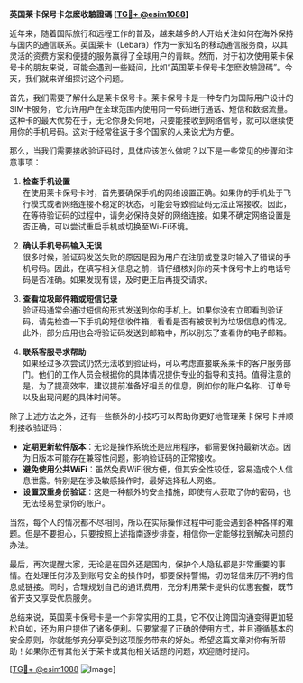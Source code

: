**英国莱卡保号卡怎麽收驗證碼 [[TG💪+ @esim1088](https://t.me/s/esim1088)]**

近年来，随着国际旅行和远程工作的普及，越来越多的人开始关注如何在海外保持与国内的通信联系。英国莱卡（Lebara）作为一家知名的移动通信服务商，以其灵活的资费方案和便捷的服务赢得了全球用户的青睐。然而，对于初次使用莱卡保号卡的朋友来说，可能会遇到一些疑问，比如“英国莱卡保号卡怎麽收驗證碼”。今天，我们就来详细探讨这个问题。

首先，我们需要了解什么是莱卡保号卡。莱卡保号卡是一种专门为国际用户设计的SIM卡服务，它允许用户在全球范围内使用同一号码进行通话、短信和数据流量。这种卡的最大优势在于，无论你身处何地，只要能接收到网络信号，就可以继续使用你的手机号码。这对于经常往返于多个国家的人来说尤为方便。

那么，当我们需要接收验证码时，具体应该怎么做呢？以下是一些常见的步骤和注意事项：

1. **检查手机设置**  
   在使用莱卡保号卡时，首先要确保手机的网络设置正确。如果你的手机处于飞行模式或者网络连接不稳定的状态，可能会导致验证码无法正常接收。因此，在等待验证码的过程中，请务必保持良好的网络连接。如果不确定网络设置是否正确，可以尝试重启手机或切换至Wi-Fi环境。

2. **确认手机号码输入无误**  
   很多时候，验证码发送失败的原因是因为用户在注册或登录时输入了错误的手机号码。因此，在填写相关信息之前，请仔细核对你的莱卡保号卡上的电话号码是否准确。如果发现有误，及时更正后再提交请求。

3. **查看垃圾邮件箱或短信记录**  
   验证码通常会通过短信的形式发送到你的手机上。如果你没有立即看到验证码，请先检查一下手机的短信收件箱，看看是否有被误判为垃圾信息的情况。此外，部分应用也会将验证码发送到邮箱中，所以别忘了查看你的电子邮箱。

4. **联系客服寻求帮助**  
   如果经过多次尝试仍然无法收到验证码，可以考虑直接联系莱卡的客户服务部门。他们的工作人员会根据你的具体情况提供专业的指导和支持。值得注意的是，为了提高效率，建议提前准备好相关的信息，例如你的账户名称、订单号以及出现问题的具体时间等。

除了上述方法之外，还有一些额外的小技巧可以帮助你更好地管理莱卡保号卡并顺利接收验证码：

- **定期更新软件版本**：无论是操作系统还是应用程序，都需要保持最新状态。因为旧版本可能存在兼容性问题，影响验证码的正常接收。
- **避免使用公共WiFi**：虽然免费WiFi很方便，但其安全性较低，容易造成个人信息泄露。特别是在涉及敏感操作时，最好选择私人网络。
- **设置双重身份验证**：这是一种额外的安全措施，即使有人获取了你的密码，也无法轻易登录你的账户。

当然，每个人的情况都不尽相同，所以在实际操作过程中可能会遇到各种各样的难题。但是不要担心，只要按照上述指南逐步排查，相信你一定能够找到解决问题的办法。

最后，再次提醒大家，无论是在国外还是国内，保护个人隐私都是非常重要的事情。在处理任何涉及到账号安全的操作时，都要保持警惕，切勿轻信来历不明的信息或链接。同时，合理规划自己的通讯费用，充分利用莱卡提供的优惠套餐，既节省开支又享受优质服务。

总结来说，英国莱卡保号卡是一个非常实用的工具，它不仅让跨国沟通变得更加轻松自如，还为用户提供了诸多便利。只要掌握了正确的使用方式，并且遵循基本的安全原则，你就能够充分享受到这项服务带来的好处。希望这篇文章对你有所帮助！如果你还有其他关于莱卡或其他相关话题的问题，欢迎随时提问。

[[TG💪+ @esim1088](https://t.me/s/esim1088) ![Image](https://i.postimg.cc/4NQfJmqS/Snipaste-2025-05-13-00-14-12.png)]